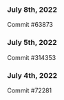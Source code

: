 ### July 8th, 2022

Commit #63873

### July 5th, 2022

Commit #314353


### July 4th, 2022

Commit #72281
